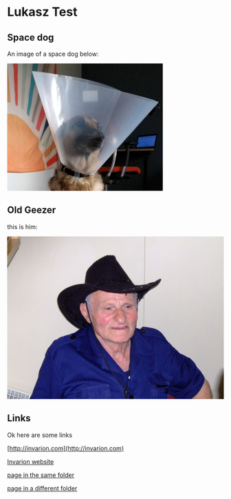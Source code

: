 # Lukasz Test



## Space dog

An image of a space dog below:

![funny image](images/space-dog.png)

## Old Geezer 

this is him:

![old geezer](images/old-geezer.jpg)

## Links

Ok here are some links

[http://invarion.com](http://invarion.com)

[Invarion website](http://invarion.com)

[page in the same folder](another-test)

[page in a different folder](../rapid-path/Definitions)
